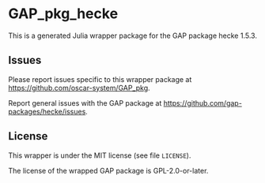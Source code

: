 # GAP_pkg_hecke

This is a generated Julia wrapper package for the GAP package hecke 1.5.3.

## Issues

Please report issues specific to this wrapper package at <https://github.com/oscar-system/GAP_pkg>.

Report general issues with the GAP package at <https://github.com/gap-packages/hecke/issues>.

## License

This wrapper is under the MIT license (see file `LICENSE`).

The license of the wrapped GAP package is GPL-2.0-or-later.
